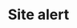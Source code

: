 ---
layout: pattern
categories: [patterns, site-alert]
title: Site alert
type: [sub-nav-item]
permalink: /patterns/site-alert/
variations: true
overview: Lorem ipsum dolor sit amet, consectetur adipiscing elit, sed do eiusmod tempor incididunt ut labore et dolore magna aliqua. Interdum velit euismod in pellentesque. 
description: |
    
usa-link: "https://designsystem.digital.gov/components/site-alert/"
specification: |
#spec:
siteAlertType: 
### options: slim, no-header, no-icon, list
siteAlertColor: info
### options: emergency, info
siteAlertTitle: Short alert message
siteAlertContent: Additional context and followup information including <a class="usa-link" href="/">a link</a>
yml: |
  
  siteAlertType: 
  ### options: 
    ### slim
    ### no-header
    ### no-icon
    ### list
  siteAlertColor: info
  ### options: 
    ### emergency
    ### info
  siteAlertTitle: Short alert message
  siteAlertContent: Additional context and followup information including <a class="usa-link" href="/">a link</a>

jekyll: |

  "{% include patterns/site-alert/site-alert.md %}"
### Paths to view design and code... 
## designimg: can be used to show an image of the design until a coded version can be created. The htmlpath & csspath should be located in the pattens folder. Read more about creating coded components in /docs/creating-patterns 
# designimg: 
htmlexcerpt: patterns/site-alert/site-alert-info.md
htmlpath: patterns/site-alert/site-alert.md
csspath: patterns/site-alert/index.scss
---